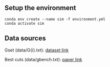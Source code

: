 
## Setup the environment

```
conda env create --name sim -f environment.yml
conda activate sim
```

## Data sources

Gset (data/G{i}.txt): [dataset link](https://web.stanford.edu/~yyye/yyye/Gset/)

Best cuts (data/gbench.txt): [paper link](https://www.researchgate.net/publication/257392755_Breakout_Local_Search_for_the_Max-Cutproblem)
